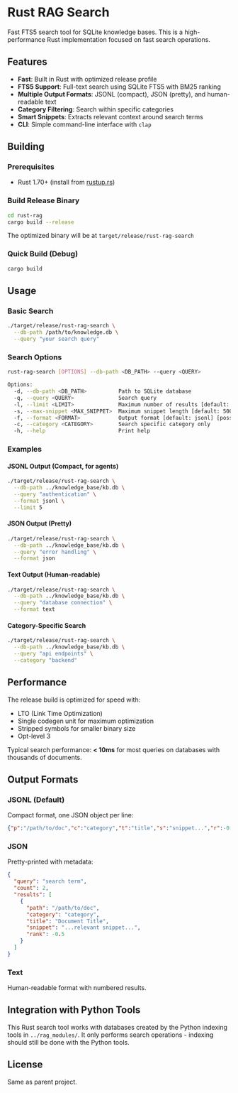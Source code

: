 # Rust RAG Search

Fast FTS5 search tool for SQLite knowledge bases. This is a high-performance Rust implementation focused on fast search operations.

## Features

- **Fast**: Built in Rust with optimized release profile
- **FTS5 Support**: Full-text search using SQLite FTS5 with BM25 ranking
- **Multiple Output Formats**: JSONL (compact), JSON (pretty), and human-readable text
- **Category Filtering**: Search within specific categories
- **Smart Snippets**: Extracts relevant context around search terms
- **CLI**: Simple command-line interface with `clap`

## Building

### Prerequisites
- Rust 1.70+ (install from [rustup.rs](https://rustup.rs))

### Build Release Binary

```bash
cd rust-rag
cargo build --release
```

The optimized binary will be at `target/release/rust-rag-search`

### Quick Build (Debug)

```bash
cargo build
```

## Usage

### Basic Search

```bash
./target/release/rust-rag-search \
  --db-path /path/to/knowledge.db \
  --query "your search query"
```

### Search Options

```bash
rust-rag-search [OPTIONS] --db-path <DB_PATH> --query <QUERY>

Options:
  -d, --db-path <DB_PATH>          Path to SQLite database
  -q, --query <QUERY>              Search query
  -l, --limit <LIMIT>              Maximum number of results [default: 10]
  -s, --max-snippet <MAX_SNIPPET>  Maximum snippet length [default: 500]
  -f, --format <FORMAT>            Output format [default: jsonl] [possible values: json, jsonl, text]
  -c, --category <CATEGORY>        Search specific category only
  -h, --help                       Print help
```

### Examples

#### JSONL Output (Compact, for agents)
```bash
./target/release/rust-rag-search \
  --db-path ../knowledge_base/kb.db \
  --query "authentication" \
  --format jsonl \
  --limit 5
```

#### JSON Output (Pretty)
```bash
./target/release/rust-rag-search \
  --db-path ../knowledge_base/kb.db \
  --query "error handling" \
  --format json
```

#### Text Output (Human-readable)
```bash
./target/release/rust-rag-search \
  --db-path ../knowledge_base/kb.db \
  --query "database connection" \
  --format text
```

#### Category-Specific Search
```bash
./target/release/rust-rag-search \
  --db-path ../knowledge_base/kb.db \
  --query "api endpoints" \
  --category "backend"
```

## Performance

The release build is optimized for speed with:
- LTO (Link Time Optimization)
- Single codegen unit for maximum optimization
- Stripped symbols for smaller binary size
- Opt-level 3

Typical search performance: **< 10ms** for most queries on databases with thousands of documents.

## Output Formats

### JSONL (Default)
Compact format, one JSON object per line:
```json
{"p":"/path/to/doc","c":"category","t":"title","s":"snippet...","r":-0.5}
```

### JSON
Pretty-printed with metadata:
```json
{
  "query": "search term",
  "count": 2,
  "results": [
    {
      "path": "/path/to/doc",
      "category": "category",
      "title": "Document Title",
      "snippet": "...relevant snippet...",
      "rank": -0.5
    }
  ]
}
```

### Text
Human-readable format with numbered results.

## Integration with Python Tools

This Rust search tool works with databases created by the Python indexing tools in `../rag_modules/`. It only performs search operations - indexing should still be done with the Python tools.

## License

Same as parent project.
